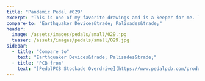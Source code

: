 ```yaml
---
title: "Pandemic Pedal #029"
excerpt: "This is one of my favorite drawings and is a keeper for me. This is me and my best friend in the stockade. It is very representative of the relationship we have. He could be wallowing in the worst filth and he would still try to find a positive. Man he aggravates me sometimes. But in the end, he is still my best friend."
compare-to: "Earthquaker Devices&trade; Palisades&trade;"
header:
  image: /assets/images/pedals/small/029.jpg
  teaser: /assets/images/pedals/small/029.jpg
sidebar:
  - title: "Compare to"
    text: "Earthquaker Devices&trade; Palisades&trade;"
  - title: "PCB from"
    text: "[PedalPCB Stockade Overdrive](https://www.pedalpcb.com/product/stockade/)"
---
```


